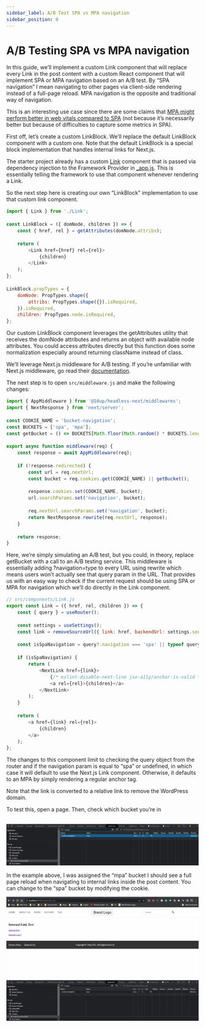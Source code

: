 ```yaml
---
sidebar_label: A/B Test SPA vs MPA navigation
sidebar_position: 0
---
```


# A/B Testing SPA vs MPA navigation

 In this guide, we’ll implement a custom Link component that will replace every Link in the post content with a custom React component that will implement SPA or MPA navigation based on an A/B test. By “SPA navigation” I mean navigating to other pages via client-side rendering instead of a full-page reload. MPA navigation is the opposite and traditional way of navigation.

 This is an interesting use case since there are some claims that [MPA might perform better in web vitals compared to SPA](https://web.dev/vitals-spa-faq/) (not because it’s necessarily better but because of difficulties to capture some metrics in SPA).

 First off, let’s create a custom LinkBlock. We’ll replace the default LinkBlock component with a custom one. Note that the default LinkBlock is a special block implementation that handles internal links for Next.js.

 The starter project already has a custom [Link](https://github.com/nicholasio/headless-tutorial/blob/trunk/src/components/Link.js) component that is passed via dependency injection to the Framework Provider in [_app.js](https://github.com/nicholasio/headless-tutorial/blob/trunk/src/pages/_app.js#L38). This is essentially telling the framework to use that component whenever rendering a Link.

So the next step here is creating our own “LinkBlock” implementation to use that custom link component.

```js
import { Link } from './Link';

const LinkBlock = ({ domNode, children }) => {
	const { href, rel } = getAttributes(domNode.attribs);

	return (
		<Link href={href} rel={rel}>
			{children}
		</Link>
	);
};

LinkBlock.propTypes = {
	domNode: PropTypes.shape({
		attribs: PropTypes.shape({}).isRequired,
	}).isRequired,
	children: PropTypes.node.isRequired,
};
```

Our custom LinkBlock component leverages the getAttributes utility that receives the domNode attributes and returns an object with available node attributes. You could access attributes directly but this function does some normalization especially around returning className instead of class.

We’ll leverage Next.js middleware for A/B testing. If you’re unfamiliar with Next.js middleware, go read their [documentation](https://nextjs.org/docs/advanced-features/middleware).

The next step is to open `src/middleware.js` and make the following changes:

```js
import { AppMiddleware } from '@10up/headless-next/middlewares';
import { NextResponse } from 'next/server';

const COOKIE_NAME = 'bucket-navigation';
const BUCKETS = ['spa', 'mpa'];
const getBucket = () => BUCKETS[Math.floor(Math.random() * BUCKETS.length)];

export async function middleware(req) {
	const response = await AppMiddleware(req);

	if (!response.redirected) {
		const url = req.nextUrl;
		const bucket = req.cookies.get(COOKIE_NAME) || getBucket();

		response.cookies.set(COOKIE_NAME, bucket);
		url.searchParams.set('navigation', bucket);

		req.nextUrl.searchParams.set('navigation', bucket);
		return NextResponse.rewrite(req.nextUrl, response);
	}

	return response;
}
```

Here, we’re simply simulating an A/B test, but you could, in theory, replace getBucket with a call to an A/B testing service. This middleware is essentially adding ?navigation=type to every URL using rewrite which means users won’t actually see that query param in the URL. That provides us with an easy way to check if the current request should be using SPA or MPA for navigation which we’ll do directly in the Link component.

```js
// src/components/Link.js
export const Link = ({ href, rel, children }) => {
	const { query } = useRouter();

	const settings = useSettings();
	const link = removeSourceUrl({ link: href, backendUrl: settings.sourceUrl || '' });

	const isSpaNavigation = query?.navigation === 'spa' || typeof query.navigation === 'undefined';

	if (isSpaNavigation) {
		return (
			<NextLink href={link}>
				{/* eslint-disable-next-line jsx-a11y/anchor-is-valid */}
				<a rel={rel}>{children}</a>
			</NextLink>
		);
	}

	return (
		<a href={link} rel={rel}>
			{children}
		</a>
	);
};
```

The changes to this component limit to checking the query object from the router and if the navigation param is equal to “spa” or undefined, in which case it will default to use the Next.js Link component. Otherwise, it defaults to an MPA by simply rendering a regular anchor tag.

Note that the link is converted to a relative link to remove the WordPress domain.

To test this, open a page. Then, check which bucket you’re in

![AB Test bucket](../../static/img/a-b-test-1.png)

In the example above, I was assigned the “mpa” bucket I should see a full page reload when navigating to internal links inside the post content. You can change to the “spa” bucket by modifying the cookie.


![AB Test Link](../../static/img/a-b-testing-link.gif)